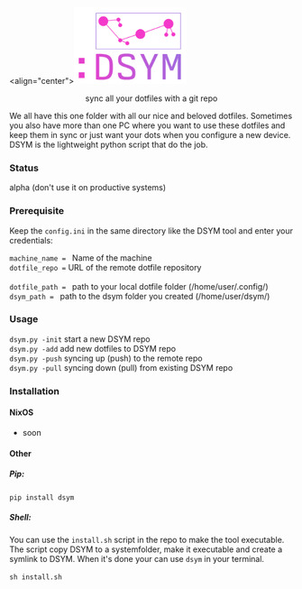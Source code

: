 <align="center"><img src="/img/logo.png" width="200"></p>
<p align="center">sync all your dotfiles with a git repo</p>

<p>We all have this one folder with all our nice and beloved dotfiles. Sometimes you also have more than one PC where you want to use these dotfiles and keep them in sync or just want your dots when you configure a new device. DSYM is the lightweight python script that do the job.</p>

### Status

alpha (don't use it on productive systems)

### Prerequisite
Keep the `config.ini` in the same directory like the DSYM tool and enter your credentials:<br>

`machine_name = ` Name of the machine<br> 
`dotfile_repo =`  URL of the remote dotfile repository<br>  
`dotfile_path = ` path to your local dotfile folder (/home/user/.config/)<br> 
`dsym_path = ` path to the dsym folder you created (/home/user/dsym/)<br>

### Usage
`dsym.py -init` start a new DSYM repo <br>
`dsym.py -add`  add new dotfiles to DSYM repo<br> 
`dsym.py -push` syncing up (push) to the remote repo<br> 
`dsym.py -pull` syncing down (pull) from existing DSYM repo<br>

### Installation
#### NixOS
- soon

#### Other
##### Pip:
`pip install dsym`

##### Shell:
You can use the `install.sh` script in the repo to make the tool executable.
The script copy DSYM to a systemfolder, make it executable and create a symlink to DSYM. When it's done your can use `dsym` in your terminal.

`sh install.sh`

